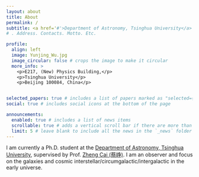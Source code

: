 ```yaml
---
layout: about
title: About
permalink: /
subtitle: <a href='#'>Department of Astronomy, Tsinghua University</a>
# . Address. Contacts. Motto. Etc.

profile:
  align: left
  image: Yunjing_Wu.jpg
  image_circular: false # crops the image to make it circular
  more_info: >
    <p>E217, (New) Physics Building,</p>
    <p>Tsinghua University</p>
    <p>Beijing 100084, China</p>


selected_papers: true # includes a list of papers marked as "selected={true}"
social: true # includes social icons at the bottom of the page

announcements:
  enabled: true # includes a list of news items
  scrollable: true # adds a vertical scroll bar if there are more than 3 news items
  limit: 5 # leave blank to include all the news in the `_news` folder
---
```


I am currently a Ph.D. student at the [Department of Astronomy, Tsinghua University](https://astro.tsinghua.edu.cn/en/), supervised by Prof. [Zheng Cai (蔡峥)](https://i.astro.tsinghua.edu.cn/~zcai/). I am an observer and focus on the galaxies and cosmic interstellar/circumgalactic/intergalactic in the early universe.
